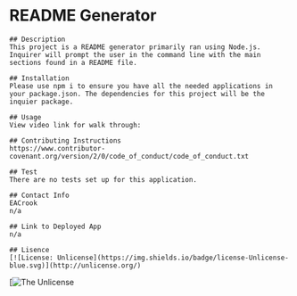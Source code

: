 # README Generator

    ## Description
    This project is a README generator primarily ran using Node.js. Inquirer will prompt the user in the command line with the main sections found in a README file.

    ## Installation
    Please use npm i to ensure you have all the needed applications in your package.json. The dependencies for this project will be the inquier package.

    ## Usage
    View video link for walk through:

    ## Contributing Instructions
    https://www.contributor-covenant.org/version/2/0/code_of_conduct/code_of_conduct.txt

    ## Test
    There are no tests set up for this application.

    ## Contact Info
    EACrook
    n/a

    ## Link to Deployed App
    n/a

    ## Lisence
    [![License: Unlicense](https://img.shields.io/badge/license-Unlicense-blue.svg)](http://unlicense.org/)
[![The Unlicense](http://unlicense.org/)

